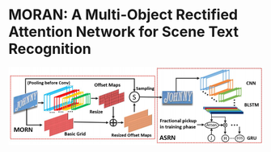 # MORAN: A Multi-Object Rectified Attention Network for Scene Text Recognition

![模型框图](images\1.png)